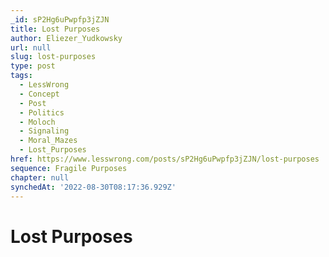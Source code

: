 ```yaml
---
_id: sP2Hg6uPwpfp3jZJN
title: Lost Purposes
author: Eliezer_Yudkowsky
url: null
slug: lost-purposes
type: post
tags:
  - LessWrong
  - Concept
  - Post
  - Politics
  - Moloch
  - Signaling
  - Moral_Mazes
  - Lost_Purposes
href: https://www.lesswrong.com/posts/sP2Hg6uPwpfp3jZJN/lost-purposes
sequence: Fragile Purposes
chapter: null
synchedAt: '2022-08-30T08:17:36.929Z'
---
```

# Lost Purposes

